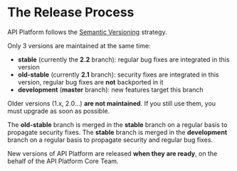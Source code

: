 # The Release Process

API Platform follows the [Semantic Versioning](https://semver.org) strategy.

Only 3 versions are maintained at the same time:

* **stable** (currently the **2.2** branch): regular bug fixes are integrated in this version
* **old-stable** (currently **2.1** branch): security fixes are integrated in this version, regular bug fixes are **not** backported in it
* **development** (**master** branch): new features target this branch

Older versions (1.x, 2.0...) **are not maintained**. If you still use them, you must upgrade as soon as possible.

The **old-stable** branch is merged in the **stable** branch on a regular basis to propagate security fixes.
The **stable** branch is merged in the **development** branch on a regular basis to propagate security and regular bug fixes.

New versions of API Platform are released **when they are ready**, on the behalf of the API Platform Core Team.
